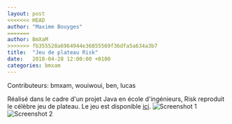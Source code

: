 ```yaml
---
layout: post
<<<<<<< HEAD
author: "Maxime Bouyges"
=======
author: BmXaM
>>>>>>> fb355528a6964944e36855569f36dfa5a634a3b7
title:  "Jeu de plateau Risk"
date:   2018-04-28 12:00:00 +0100
categories: bmxam
---
```

Contributeurs: bmxam, wouiwoui, ben, lucas

Réalisé dans le cadre d'un projet Java en école d'ingénieurs, Risk reproduit le célèbre jeu de plateau. Le jeu est disponible [ici][risk-url].
![Screenshot 1](/images/risk1.jpg)
![Screenshot 2](/images/risk2.jpg)

[risk-url]: https://jacknbob.fr/bmxam/projects/Risk.zip
